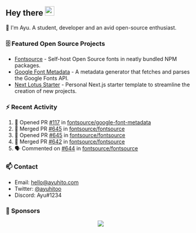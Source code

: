 ## Hey there <img src="https://media.giphy.com/media/hvRJCLFzcasrR4ia7z/giphy.gif" width="25" height="25">

📝 I'm Ayu. A student, developer and an avid open-source enthusiast.

### 🗄 Featured Open Source Projects

- [Fontsource](https://github.com/fontsource/fontsource) - Self-host Open Source fonts in neatly bundled NPM packages.
- [Google Font Metadata](https://github.com/fontsource/google-font-metadata) - A metadata generator that fetches and parses the Google Fonts API.
- [Next Lotus Starter](https://github.com/DecliningLotus/next-lotus-starter) - Personal Next.js starter template to streamline the creation of new projects.

### ⚡ Recent Activity

<!--START_SECTION:activity-->

1. 💪 Opened PR [#117](https://github.com/fontsource/google-font-metadata/pull/117) in [fontsource/google-font-metadata](https://github.com/fontsource/google-font-metadata)
2. 🎉 Merged PR [#645](https://github.com/fontsource/fontsource/pull/645) in [fontsource/fontsource](https://github.com/fontsource/fontsource)
3. 💪 Opened PR [#645](https://github.com/fontsource/fontsource/pull/645) in [fontsource/fontsource](https://github.com/fontsource/fontsource)
4. 🎉 Merged PR [#642](https://github.com/fontsource/fontsource/pull/642) in [fontsource/fontsource](https://github.com/fontsource/fontsource)
5. 🗣 Commented on [#644](https://github.com/fontsource/fontsource/issues/644) in [fontsource/fontsource](https://github.com/fontsource/fontsource)
<!--END_SECTION:activity-->

### 📫 Contact

- Email: hello@ayuhito.com
- Twitter: [@ayuhitoo](https://twitter.com/ayuhitoo)
- Discord: Ayu#1234


### :sparkling_heart: Sponsors

<p align="center">
  <a href="https://cdn.jsdelivr.net/gh/ayuhito/ayuhito/sponsors.svg">
    <img src='https://cdn.jsdelivr.net/gh/ayuhito/ayuhito/sponsors.svg'/>
  </a>
</p>